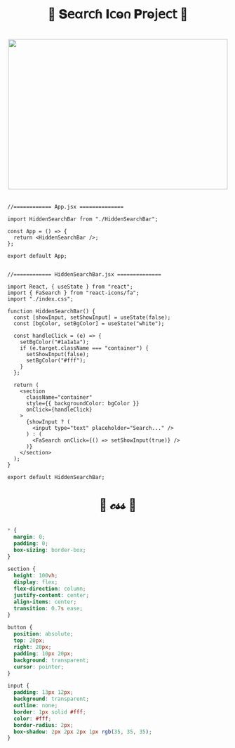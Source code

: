 
<h1  align="center" > 🍄 𝐒𝖾α𝗋𝖼ɦ 𝚰𝖼ⱺ𐓣 𝐏𝗋ⱺ𝗃𝖾𝖼𝗍 🥠</h1>

<h1  align="center" > 

<img  src="https://github.com/user-attachments/assets/57207291-332e-4daf-b2dc-09885ce3d782" width="500px" height="342px"/>

</h1>

```JSX

//============ App.jsx ============== 

import HiddenSearchBar from "./HiddenSearchBar";

const App = () => {
  return <HiddenSearchBar />;
};

export default App;

```

```JSX

//============ HiddenSearchBar.jsx ============== 

import React, { useState } from "react";
import { FaSearch } from "react-icons/fa";
import "./index.css";

function HiddenSearchBar() {
  const [showInput, setShowInput] = useState(false);
  const [bgColor, setBgColor] = useState("white");

  const handleClick = (e) => {
    setBgColor("#1a1a1a");
    if (e.target.className === "container") {
      setShowInput(false);
      setBgColor("#fff");
    }
  };

  return (
    <section
      className="container"
      style={{ backgroundColor: bgColor }}
      onClick={handleClick}
    >
      {showInput ? (
        <input type="text" placeholder="Search..." />
      ) : (
        <FaSearch onClick={() => setShowInput(true)} />
      )}
    </section>
  );
}

export default HiddenSearchBar;

```

<h1  align="center" >🌽 𝓬𝓼𝓼 🪻</h1>

```css

* {
  margin: 0;
  padding: 0;
  box-sizing: border-box;
}

section {
  height: 100vh;
  display: flex;
  flex-direction: column;
  justify-content: center;
  align-items: center;
  transition: 0.7s ease;
}

button {
  position: absolute;
  top: 20px;
  right: 20px;
  padding: 10px 20px;
  background: transparent;
  cursor: pointer;
}

input {
  padding: 13px 12px;
  background: transparent;
  outline: none;
  border: 1px solid #fff;
  color: #fff;
  border-radius: 2px;
  box-shadow: 2px 2px 2px 1px rgb(35, 35, 35);
}

```
